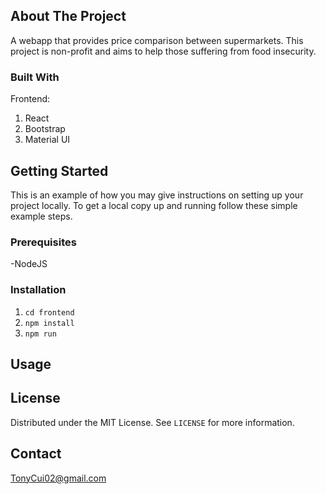 <!-- ABOUT THE PROJECT -->
## About The Project
A webapp that provides price comparison between supermarkets. This project is non-profit and aims to help those suffering from food insecurity.

### Built With

Frontend:
1. React
2. Bootstrap
3. Material UI



<!-- GETTING STARTED -->
## Getting Started

This is an example of how you may give instructions on setting up your project locally.
To get a local copy up and running follow these simple example steps.

### Prerequisites
-NodeJS

### Installation

1. `cd frontend`
2. `npm install`
3. `npm run`



<!-- USAGE EXAMPLES -->
## Usage


<!-- LICENSE -->
## License

Distributed under the MIT License. See `LICENSE` for more information.



<!-- CONTACT -->
## Contact

TonyCui02@gmail.com
